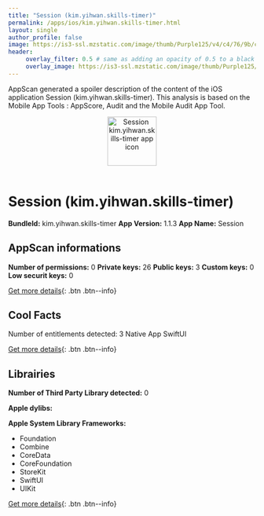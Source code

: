 ```yaml
---
title: "Session (kim.yihwan.skills-timer)"
permalink: /apps/ios/kim.yihwan.skills-timer.html
layout: single
author_profile: false
image: https://is3-ssl.mzstatic.com/image/thumb/Purple125/v4/c4/76/9b/c4769bd5-5676-37c4-e694-4c5e037cd1f0/AppIcon-1x_U007emarketing-0-7-0-85-220.png/512x512bb.jpg
header: 
     overlay_filter: 0.5 # same as adding an opacity of 0.5 to a black background
     overlay_image: https://is3-ssl.mzstatic.com/image/thumb/Purple125/v4/c4/76/9b/c4769bd5-5676-37c4-e694-4c5e037cd1f0/AppIcon-1x_U007emarketing-0-7-0-85-220.png/512x512bb.jpg
---
```

AppScan generated a spoiler description of the content of the iOS application Session (kim.yihwan.skills-timer). This analysis is based on the Mobile App Tools : AppScore, Audit and the Mobile Audit App Tool.

  
  
<div style="text-align: center;"><img src="https://is3-ssl.mzstatic.com/image/thumb/Purple125/v4/c4/76/9b/c4769bd5-5676-37c4-e694-4c5e037cd1f0/AppIcon-1x_U007emarketing-0-7-0-85-220.png/512x512bb.jpg" width="100" height="100" alt="Session kim.yihwan.skills-timer app icon"></div></br>
  
# Session (kim.yihwan.skills-timer)

**BundleId:** kim.yihwan.skills-timer
**App Version:** 1.1.3
**App Name:** Session


## AppScan informations 

**Number of permissions:** 0
**Private keys:** 26
**Public keys:** 3
**Custom keys:** 0
**Low securit keys:** 0
  
[Get more details](/pricing.html){: .btn .btn--info}

## Cool Facts

Number of entitlements detected: 3
Native App
SwiftUI
  
[Get more details](/pricing.html){: .btn .btn--info}

## Librairies 
**Number of Third Party Library detected:** 0

**Apple dylibs:**


**Apple System Library Frameworks:**
- Foundation
- Combine
- CoreData
- CoreFoundation
- StoreKit
- SwiftUI
- UIKit


  
[Get more details](/pricing.html){: .btn .btn--info}

